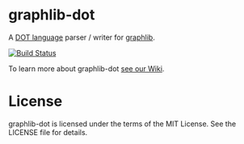 # graphlib-dot

A [DOT language](http://www.graphviz.org/content/dot-language) parser / writer for [graphlib](https://github.com/dagrejs/graphlib).

[![Build Status](https://secure.travis-ci.org/dagrejs/graphlib-dot.svg)](http://travis-ci.org/dagrejs/graphlib-dot)

To learn more about graphlib-dot [see our Wiki](https://github.com/dagrejs/graphlib-dot/wiki).

# License

graphlib-dot is licensed under the terms of the MIT License. See the LICENSE file
for details.

[npm package manager]: http://npmjs.org/
